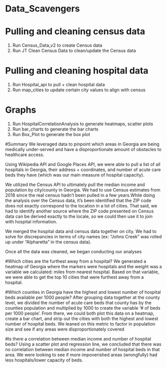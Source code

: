 # Data_Scavengers


# Pulling and cleaning census data
1. Run Census_Data_v2 to create Census data
1. Run JT Clean Census Data to clean/update the Census data

# Pulling and cleaning hospital data
1. Run Hospital_api to pull + clean hospital data
1. Run map_cities to update certain city values to align with census

# Graphs
1. Run HospitalCorrelationAnalysis to generate heatmaps, scatter plots
1. Run bar_charts to generate the bar charts
1. Run Box_Plot to generate the box plot





#Summary
We leveraged data to pinpoint which areas in Georgia are being medically under-served and have a disproportionate amount of obstacles to healthcare access. 

Using Wikipedia API and Google Places API, we were able to pull a list of all hospitals in Georgia, their address + coordinates, and number of acute care beds they have (which was our main measure of hospital capacity). 


We utilized the Census API to ultimately pull the median income and population by city/county in Georgia. We had to use Census estimates from 2018 since the real census hadn’t been pulled in a few years.While doing the analysis over the Census data, it’s been identified that the ZIP code does not exactly correspond to the location in a lot of cities. That said, we had to identify another source where the ZIP code presented on Census data can be derived exactly to the locale, so we could then use it to join with hospital information.


We merged the hospital data and census data together on city. We had to solve for discrepancies in terms of city names (ex: “Johns Creek” was rolled up under “Alpharetta” in the census data). 

Once all the data was cleaned, we began conducting our analyses


#Which cities are the furthest away from a hospital?
We generated a heatmap of Georgia where the markers were hospitals and the weight was a variable we calculated: miles from nearest hospital. Based on that variable, we were able to get the top 10 cities that were furthest away from a hospital. 


#Which counties in Georgia have the highest and lowest number of hospital beds available per 1000 people? 
After grouping data together at the county level, we divided the number of acute care beds that county has by the counties population and multiplied by 1000 to create the variable ‘# of beds per 1000 people’. From there, we could both plot this data on a heatmap, create a bar chart, and strip out the cities with both the highest and lowest number of hospital beds. We leaned on this metric to factor in population size and see if any areas were disproportionately covered


#Is there a correlation between median income and number of hospital beds?
Using a scatter plot and regression line, we concluded that there was no correlation between median income and number of hospital beds in that area. We were looking to see if more impoverished areas (wrongfully) had less hospitals/lower capacity of beds.
